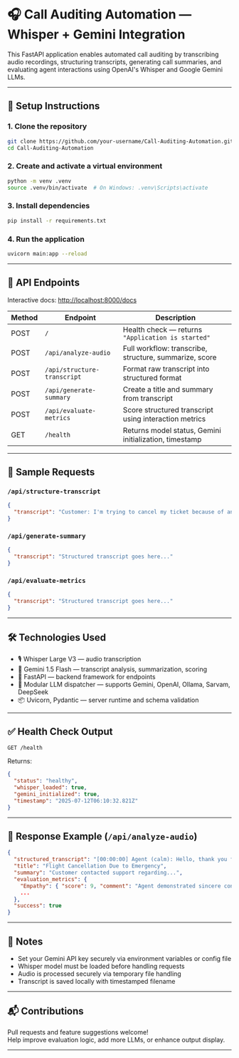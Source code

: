# 🎧 Call Auditing Automation — Whisper + Gemini Integration

This FastAPI application enables automated call auditing by transcribing audio recordings, structuring transcripts, generating call summaries, and evaluating agent interactions using OpenAI's Whisper and Google Gemini LLMs.

---

## 🚀 Setup Instructions

### 1. Clone the repository

```bash
git clone https://github.com/your-username/Call-Auditing-Automation.git
cd Call-Auditing-Automation
```

### 2. Create and activate a virtual environment

```bash
python -m venv .venv
source .venv/bin/activate  # On Windows: .venv\Scripts\activate
```

### 3. Install dependencies

```bash
pip install -r requirements.txt
```

### 4. Run the application

```bash
uvicorn main:app --reload
```

---

## 📍 API Endpoints

Interactive docs: [http://localhost:8000/docs](http://localhost:8000/docs)

| Method | Endpoint                            | Description                                             |
|--------|-------------------------------------|---------------------------------------------------------|
| POST   | `/`                                 | Health check — returns `"Application is started"`       |
| POST   | `/api/analyze-audio`               | Full workflow: transcribe, structure, summarize, score  |
| POST   | `/api/structure-transcript`        | Format raw transcript into structured format            |
| POST   | `/api/generate-summary`            | Create a title and summary from transcript              |
| POST   | `/api/evaluate-metrics`            | Score structured transcript using interaction metrics   |
| GET    | `/health`                          | Returns model status, Gemini initialization, timestamp  |

---

## 🧪 Sample Requests

### `/api/structure-transcript`

```json
{
  "transcript": "Customer: I'm trying to cancel my ticket because of an emergency..."
}
```

### `/api/generate-summary`

```json
{
  "transcript": "Structured transcript goes here..."
}
```

### `/api/evaluate-metrics`

```json
{
  "transcript": "Structured transcript goes here..."
}
```

---

## 🛠 Technologies Used

- 🎙️ Whisper Large V3 — audio transcription
- 🧠 Gemini 1.5 Flash — transcript analysis, summarization, scoring
- 🚀 FastAPI — backend framework for endpoints
- 🔁 Modular LLM dispatcher — supports Gemini, OpenAI, Ollama, Sarvam, DeepSeek
- 📦 Uvicorn, Pydantic — server runtime and schema validation

---

## ✅ Health Check Output

```http
GET /health
```

Returns:

```json
{
  "status": "healthy",
  "whisper_loaded": true,
  "gemini_initialized": true,
  "timestamp": "2025-07-12T06:10:32.821Z"
}
```

---

## 📂 Response Example (`/api/analyze-audio`)

```json
{
  "structured_transcript": "[00:00:00] Agent (calm): Hello, thank you for calling...",
  "title": "Flight Cancellation Due to Emergency",
  "summary": "Customer contacted support regarding...",
  "evaluation_metrics": {
    "Empathy": { "score": 9, "comment": "Agent demonstrated sincere concern..." },
    ...
  },
  "success": true
}
```

---

## 🔐 Notes

- Set your Gemini API key securely via environment variables or config file
- Whisper model must be loaded before handling requests
- Audio is processed securely via temporary file handling
- Transcript is saved locally with timestamped filename

---

## 📬 Contributions

Pull requests and feature suggestions welcome!  
Help improve evaluation logic, add more LLMs, or enhance output display.

---
